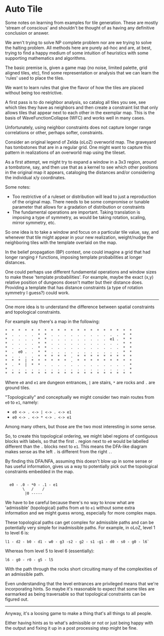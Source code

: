 Auto Tile
===

Some notes on learning from examples for tile generation.
These are mostly 'stream of conscious' and shouldn't be thought
of as having any definitive conclusion or answer.

We aren't trying to solve NP complete problem nor are we trying to solve
the halting problem.
All methods here are purely ad-hoc and are, at best, trying to find a happy
medium of some intuition of heuristics with some supporting mathematics
and algorithms.

The basic premise is, given a game map (no noise, limited palette, grid aligned
tiles, etc), find some representation or analysis that we can learn the 'rules'
used to place the tiles.

We want to learn rules that give the flavor of how the tiles are placed without
being too restrictive.

A first pass is to do neighbor analysis, so catalog all tiles you see, see
which tiles they have as neighbors and then create a constraint list that
only allows tiles that appear next to each other in the exemplar map.
This is the basis of WaveFunctionCollapse (WFC) and works well in many cases.

Unfortunately, using neighbor constraints does not capture longer range correlations
or other, perhaps softer, constraints.

Consider an original legend of Zelda (oLoZ) overworld map.
The graveyard has tombstones that are in a regular grid.
One might want to capture this pattern in realizations of an overworld
map using the tileset.

As a first attempt, we might try to expand a window in a 3x3 region, around
a tombstone, say, and then use that as a kernel to see which other positions
in the original map it appears, cataloging the distances and/or considering
the individual x/y coordinates.

Some notes:

* Too restrictive of a ruleset or distribution will lead to just a reproduction
  of the original map. There needs to be some compromise or tunable parameter
  that allows for a gradation of distribution or constraints
* The fundamental operations are important. Taking translation is imposing
  a type of symmetry, as would be taking rotation, scaling, mirror symmetry,
  etc.

So one idea is to take a window and focus on a particular tile value, say,
and whenever that tile might appear in your new realization, weight/nudge the
neighboring tiles with the template overlaid on the map.

In the belief propagation (BP) context, one could imagine a grid that had longer
ranging `F` functions, imposing template probabilities at longer distances.

One could perhaps use different fundamental operations and window sizes to make
these 'template probabilities'.
For example, maybe the exact (x,y) relative position of dungeons doesn't matter
but their distance does.
Providing a template that has distance constraints (a type of rotation symmetry
I guess?) could work.

---

One more idea is to understand the difference between spatial constraints
and topological constraints.

For example say there's a map in the following:

```
*  *  *  *  *  *  *  *  *  *  *  *  *  *  *  *  *  *  *  *
*  .  .  .  .  *  *  .  .  .  .  .  .  .  .  .  .  .  *  *
*  .  .  .  .  *  *  .  .  .  .  .  .  .  .  .  e1 .  *  *
*  .  .  .  .  *  *  .  .  .  .  .  .  .  .  .  .  .  *  *
*  .  .  .  .  *  *  .  .  .  .  .  .  .  .  .  .  .  *  *
*  .  e0 .  .  *  *  .  .  .  .  .  .  .  .  .  .  .  *  *
*  .  .  .  .  *  *  *  *  *  .  *  *  *  *  *  *  *  *  *
*  *  *  |  *  *  *  *  *  *  .  *  *  *  *  *  *  *  *  *
*  .  *  |  *  *  .  .  .  .  .  .  .  .  .  .  .  .  .  *
*  .  .  .  .  .  .  .  .  .  .  .  .  .  .  .  .  .  .  *
*  *  *  *  *  *  *  *  *  *  *  *  *  *  *  *  *  *  *  *
```

Where `e0` and `e1` are dungeon entrances, `|` are stairs, `*` are rocks and `.` are
ground tiles.

"Topologically" and conceptually we might consider two main routes from `e0` to `e1`, namely:

* `e0 <-> . <-> | <-> . <-> e1`
* `e0 <-> . <-> * <-> . <-> e1`

Among many others, but those are the two most interesting in some sense.

So, to create this topological ordering, we might label regions of contiguous blocks with
labels, so that the first `.` region next to `e0` would be labelled different than the `.`
blocks next to `e1`.
This means the DFA-like diagram makes sense as the left `.` is different from the right `.`.

By finding this DFA/NFA, assuming this doesn't blow up in some sense or has useful information,
gives us a way to potentially pick out the topological constraints embedded in the map.

```

  e0 - .0 - *0 - .1 - e1
        \   /    /
         |0 -----
```

We have to be careful because there's no way to know what are 'admissible' (topological) paths
from `e0` to `e1` without some extra information and we might guess wrong, especially for more
complex maps.

These topological paths can get complex for admissible paths and can be potentially very simple
for inadmissible paths.
For example, in oLoZ, level 1 to level 6 is:

```
l1 - d2 - b0 - d1 - w0 - g3 -s2 - g2 - s1 -g1 - d0 - s0 - g0 - l6`
```

Whereas from level 5 to level 6 (essentially):

```
l6 - g0 - r0 - g5 - l5
```

With the path through the rocks short circuiting many of the complexities of an admissible path.

Even understanding that the level entrances are privileged means that we're incorporating hints.
So maybe it's reasonable to expect that some tiles are earmarked as being traversable so that
topological constraints can be figured out.

---

Anyway, it's a loosing game to make a thing that's all things to all people.

Either having hints as to what's admissible or not or just being happy with the output
and fixing it up in a post processing step might be fine.



